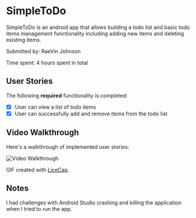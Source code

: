# SimpleToDo 

SimpleToDo is an android app that allows building a todo list and basic todo items management functionality including adding new items and deleting existing items.

Submitted by: RaeVin Johnson

Time spent: 4 hours spent in total

## User Stories

The following **required** functionality is completed:

* [x] User can view a list of todo items
* [x] User can successfully add and remove items from the todo list

## Video Walkthrough

Here's a walkthrough of implemented user stories:

<img src='https://i.imgur.com/v5jhwFu.gif' title='Video Walkthrough' width='' alt='Video Walkthrough' />

GIF created with [LiceCap](http://www.cockos.com/licecap/).

## Notes

I had challenges with Android Studio crashing and killing the application when I tried to run the app. 
